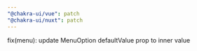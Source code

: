 ```yaml
---
"@chakra-ui/vue": patch
"@chakra-ui/nuxt": patch
---
```


fix(menu): update MenuOption defaultValue prop to inner value
